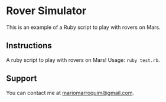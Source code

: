 # Rover Simulator

This is an example of a Ruby script to play with rovers on Mars.

## Instructions
A ruby script to play with rovers on Mars! Usage: `ruby test.rb`.

## Support
You can contact me at mariomarroquim@gmail.com.
